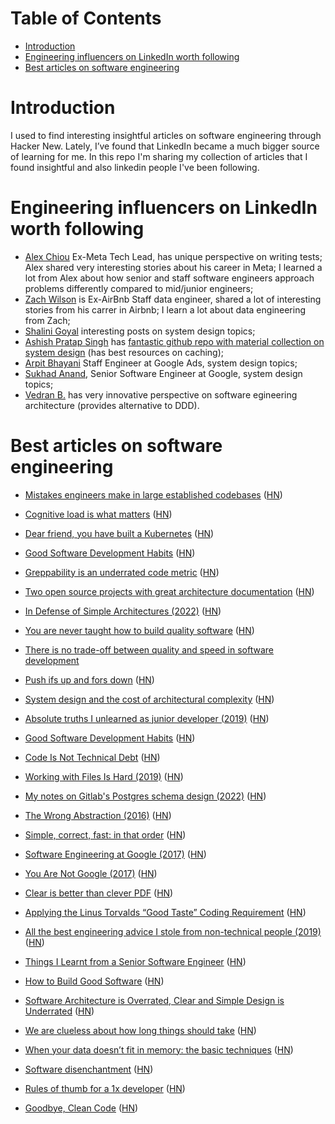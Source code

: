 
# Table of Contents

- [Introduction](#introduction)
- [Engineering influencers on LinkedIn worth following](#engineering-influencers-on-linkedin-worth-following)
- [Best articles on software engineering](#best-articles-on-software-engineering)

# Introduction

I used to find interesting insightful articles on software engineering through Hacker New. Lately, I’ve found that LinkedIn became a much bigger source of learning for me. In this repo I'm sharing my collection of articles that I found insightful and also linkedin people I've been following.

# Engineering influencers on LinkedIn worth following


* [Alex Chiou](https://www.linkedin.com/in/alexander-chiou/) Ex-Meta Tech Lead, has unique perspective on writing tests; Alex shared very interesting stories about his career in Meta; I learned a lot from Alex about how senior and staff software engineers approach problems differently compared to  mid/junior engineers;
* [Zach Wilson](https://www.linkedin.com/in/eczachly/) is Ex-AirBnb Staff data engineer, shared a lot of interesting stories from his carrer in Airbnb; I learn a lot about data engineering from Zach;
* [Shalini Goyal](https://www.linkedin.com/in/goyalshalini/) interesting posts on system design topics;
* [Ashish Pratap Singh](https://www.linkedin.com/in/ashishps1/)  has [fantastic github repo with material collection on system design](https://github.com/ashishps1/awesome-system-design-resources) (has best resources on caching);
* [Arpit Bhayani](https://www.linkedin.com/in/arpitbhayani/) Staff Engineer at Google Ads, system design topics;
* [Sukhad Anand](https://www.linkedin.com/in/sukhad007/), Senior Software Engineer at Google, system design topics;
* [Vedran B.](https://www.linkedin.com/in/vb-software/) has very innovative perspective on software egineering architecture (provides alternative to DDD).

# Best articles on software engineering

* [Mistakes engineers make in large established codebases](https://www.seangoedecke.com/large-established-codebases/) ([HN](https://news.ycombinator.com/item?id=42627227))

* [Cognitive load is what matters](https://minds.md/zakirullin/cognitive) ([HN](https://news.ycombinator.com/item?id=42489645))

* [Dear friend, you have built a Kubernetes](https://www.macchaffee.com/blog/2024/you-have-built-a-kubernetes/) ([HN](https://news.ycombinator.com/item?id=42226005))

* [Good Software Development Habits](https://zarar.dev/good-software-development-habits/) ([HN](https://news.ycombinator.com/item?id=42165057))

* [Greppability is an underrated code metric](https://morizbuesing.com/blog/greppability-code-metric/) ([HN](https://news.ycombinator.com/item?id=41430772))

* [Two open source projects with great architecture documentation](https://johnjago.com/great-docs/) ([HN](https://news.ycombinator.com/item?id=39819409))

* [In Defense of Simple Architectures (2022)](https://danluu.com/simple-architectures/) ([HN](https://news.ycombinator.com/item?id=39440179))

* [You are never taught how to build quality software](https://www.florianbellmann.com/blog/never-taught-qa) ([HN](https://news.ycombinator.com/item?id=38570261))

* [There is no trade-off between quality and speed in software development](https://www.linkedin.com/posts/danielmoka_there-is-no-trade-off-between-quality-and-activity-7138785252096856064-1I4W/?utm_source=share&utm_medium=member_desktop)

* [Push ifs up and fors down](https://matklad.github.io/2023/11/15/push-ifs-up-and-fors-down.html) ([HN](https://news.ycombinator.com/item?id=38282950))

* [System design and the cost of architectural complexity](https://dspace.mit.edu/handle/1721.1/79551) ([HN](https://news.ycombinator.com/item?id=35470905))

* [Absolute truths I unlearned as junior developer (2019)](https://monicalent.com/blog/2019/06/03/absolute-truths-unlearned-as-junior-developer/) ([HN](https://news.ycombinator.com/item?id=31636812))

* [Good Software Development Habits](https://zarar.dev/good-software-development-habits/) ([HN](https://news.ycombinator.com/item?id=42165057))

* [Code Is Not Technical Debt](https://gavinhoward.com/2023/12/code-is-not-technical-debt/) ([HN](https://news.ycombinator.com/item?id=38717873))

* [Working with Files Is Hard (2019)](https://danluu.com/deconstruct-files/) ([HN](https://news.ycombinator.com/item?id=42805425))

* [My notes on Gitlab's Postgres schema design (2022)](https://shekhargulati.com/2022/07/08/my-notes-on-gitlabs-postgres-schema-design/) ([HN](https://news.ycombinator.com/item?id=39413972))

* [The Wrong Abstraction (2016)](https://sandimetz.com/blog/2016/1/20/the-wrong-abstraction) ([HN](https://news.ycombinator.com/item?id=17578714))

* [Simple, correct, fast: in that order](https://drewdevault.com/2018/07/09/Simple-correct-fast.html) ([HN](
https://news.ycombinator.com/item?id=17489934))

* [Software Engineering at Google (2017)](https://arxiv.org/abs/1702.01715) ([HN](https://news.ycombinator.com/item?id=18818412))

* [You Are Not Google (2017)](https://blog.bradfieldcs.com/you-are-not-google-84912cf44afb) ([HN](https://news.ycombinator.com/item?id=19576092))

* [Clear is better than clever PDF](https://dave.cheney.net/paste/clear-is-better-than-clever.pdf) ([HN](https://news.ycombinator.com/item?id=19837981))

* [Applying the Linus Torvalds “Good Taste” Coding Requirement](https://medium.com/@bartobri/applying-the-linus-tarvolds-good-taste-coding-requirement-99749f37684a#.7axbqnfqm) ([HN](https://news.ycombinator.com/item?id=12793624))

* [All the best engineering advice I stole from non-technical people (2019)](https://bellmar.medium.com/all-the-best-engineering-advice-i-stole-from-non-technical-people-eb7f90ca2f5f) ([HN](https://news.ycombinator.com/item?id=27330031))

* [Things I Learnt from a Senior Software Engineer](https://neilkakkar.com/things-I-learnt-from-a-senior-dev.html) ([HN](https://news.ycombinator.com/item?id=20794861))

* [How to Build Good Software](https://knowledge.csc.gov.sg/ethos-issue-21/how-to-build-good-software/) ([HN](https://news.ycombinator.com/item?id=20734384))
	
* [Software Architecture is Overrated, Clear and Simple Design is Underrated](https://blog.pragmaticengineer.com/software-architecture-is-overrated/) ([HN](https://news.ycombinator.com/item?id=32392793))

* [We are clueless about how long things should take](https://kyleprifogle.com/dear-startup/) ([HN](https://news.ycombinator.com/item?id=21067487))
	
* [When your data doesn’t fit in memory: the basic techniques](https://pythonspeed.com/articles/data-doesnt-fit-in-memory/) ([HN](https://news.ycombinator.com/item?id=21508542))

* [Software disenchantment](https://tonsky.me/blog/disenchantment/) ([HN](https://news.ycombinator.com/item?id=37985176))

* [Rules of thumb for a 1x developer](https://muldoon.cloud/programming/2020/04/17/programming-rules-thumb.html) ([HN](https://news.ycombinator.com/item?id=23029489))

* [Goodbye, Clean Code](https://overreacted.io/goodbye-clean-code/) ([HN](https://news.ycombinator.com/item?id=38566235))
